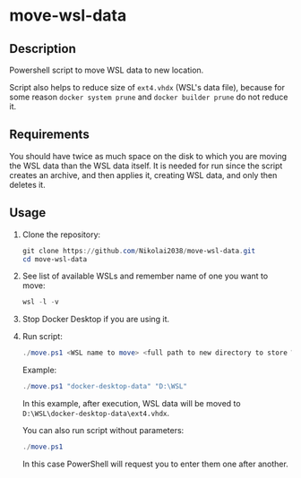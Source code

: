 # move-wsl-data

## Description

Powershell script to move WSL data to new location.

Script also helps to reduce size of `ext4.vhdx` (WSL's data file), because for some reason `docker system prune` and `docker builder prune` do not reduce it.

## Requirements

You should have twice as much space on the disk to which you are moving the WSL data than the WSL data itself. It is needed for run since the script creates an archive, and then applies it, creating WSL data, and only then deletes it.

## Usage

1. Clone the repository:

    ```powershell
    git clone https://github.com/Nikolai2038/move-wsl-data.git
    cd move-wsl-data
    ```

2. See list of available WSLs and remember name of one you want to move:

    ```powershell
    wsl -l -v
    ```

3. Stop Docker Desktop if you are using it.

4. Run script:

    ```powershell
    ./move.ps1 <WSL name to move> <full path to new directory to store WSL folder>
    ```

    Example:

    ```powershell
    ./move.ps1 "docker-desktop-data" "D:\WSL"
    ```

    In this example, after execution, WSL data will be moved to `D:\WSL\docker-desktop-data\ext4.vhdx`.

    You can also run script without parameters:

    ```powershell
    ./move.ps1
    ```

    In this case PowerShell will request you to enter them one after another.
